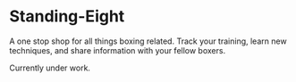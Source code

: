 # Standing-Eight 

A one stop shop for all things boxing related. Track your training, learn new techniques, and share information with your fellow boxers.

Currently under work.
